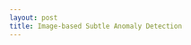 ```yaml
---
layout: post
title: Image-based Subtle Anomaly Detection
---
```


<head>
  <style>
    /* Apply full justification to all paragraphs */
    p {
      text-align: justify;
    }
  </style>
</head>